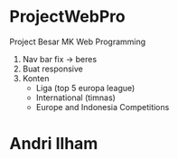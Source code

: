 # ProjectWebPro
Project Besar MK Web Programming
1. Nav bar fix -> beres
2. Buat responsive
3. Konten
   - Liga (top 5 europa league)
   - International (timnas)
   - Europe and Indonesia Competitions
 
 
 # Andri Ilham
